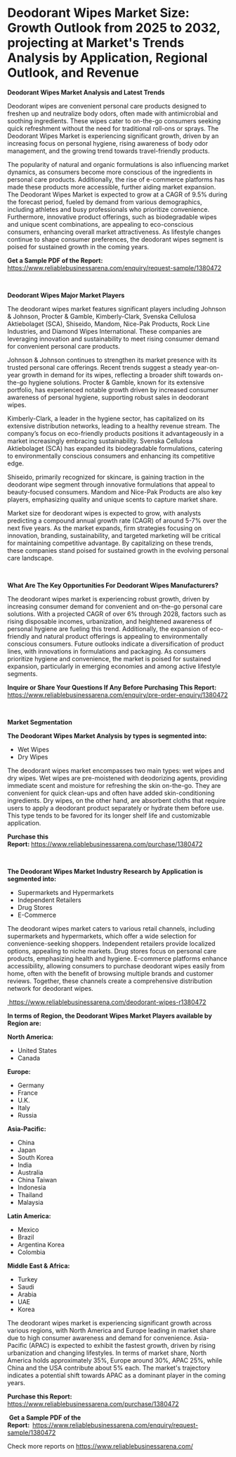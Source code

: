 <p><h1>Deodorant Wipes Market Size: Growth Outlook from 2025 to 2032, projecting at Market's Trends Analysis by Application, Regional Outlook, and Revenue</h1></p><p><strong>Deodorant Wipes Market Analysis and Latest Trends</strong></p>
<p><p>Deodorant wipes are convenient personal care products designed to freshen up and neutralize body odors, often made with antimicrobial and soothing ingredients. These wipes cater to on-the-go consumers seeking quick refreshment without the need for traditional roll-ons or sprays. The Deodorant Wipes Market is experiencing significant growth, driven by an increasing focus on personal hygiene, rising awareness of body odor management, and the growing trend towards travel-friendly products.</p><p>The popularity of natural and organic formulations is also influencing market dynamics, as consumers become more conscious of the ingredients in personal care products. Additionally, the rise of e-commerce platforms has made these products more accessible, further aiding market expansion. The Deodorant Wipes Market is expected to grow at a CAGR of 9.5% during the forecast period, fueled by demand from various demographics, including athletes and busy professionals who prioritize convenience. Furthermore, innovative product offerings, such as biodegradable wipes and unique scent combinations, are appealing to eco-conscious consumers, enhancing overall market attractiveness. As lifestyle changes continue to shape consumer preferences, the deodorant wipes segment is poised for sustained growth in the coming years.</p></p>
<p><strong>Get a Sample PDF of the Report:&nbsp;</strong> <a href="https://www.reliablebusinessarena.com/enquiry/request-sample/1380472?utm_campaign=2630&utm_medium=2&utm_source=Github&utm_content=ia&utm_term=05042025&utm_id=deodorant-wipes">https://www.reliablebusinessarena.com/enquiry/request-sample/1380472</a></p>
<p>&nbsp;</p>
<p><strong>Deodorant Wipes Major Market Players</strong></p>
<p><p>The deodorant wipes market features significant players including Johnson & Johnson, Procter & Gamble, Kimberly-Clark, Svenska Cellulosa Aktiebolaget (SCA), Shiseido, Mandom, Nice-Pak Products, Rock Line Industries, and Diamond Wipes International. These companies are leveraging innovation and sustainability to meet rising consumer demand for convenient personal care products.</p><p>Johnson & Johnson continues to strengthen its market presence with its trusted personal care offerings. Recent trends suggest a steady year-on-year growth in demand for its wipes, reflecting a broader shift towards on-the-go hygiene solutions. Procter & Gamble, known for its extensive portfolio, has experienced notable growth driven by increased consumer awareness of personal hygiene, supporting robust sales in deodorant wipes.</p><p>Kimberly-Clark, a leader in the hygiene sector, has capitalized on its extensive distribution networks, leading to a healthy revenue stream. The company’s focus on eco-friendly products positions it advantageously in a market increasingly embracing sustainability. Svenska Cellulosa Aktiebolaget (SCA) has expanded its biodegradable formulations, catering to environmentally conscious consumers and enhancing its competitive edge.</p><p>Shiseido, primarily recognized for skincare, is gaining traction in the deodorant wipe segment through innovative formulations that appeal to beauty-focused consumers. Mandom and Nice-Pak Products are also key players, emphasizing quality and unique scents to capture market share.</p><p>Market size for deodorant wipes is expected to grow, with analysts predicting a compound annual growth rate (CAGR) of around 5-7% over the next five years. As the market expands, firm strategies focusing on innovation, branding, sustainability, and targeted marketing will be critical for maintaining competitive advantage. By capitalizing on these trends, these companies stand poised for sustained growth in the evolving personal care landscape.</p></p>
<p>&nbsp;</p>
<p><strong>What Are The Key Opportunities For Deodorant Wipes Manufacturers?</strong></p>
<p><p>The deodorant wipes market is experiencing robust growth, driven by increasing consumer demand for convenient and on-the-go personal care solutions. With a projected CAGR of over 6% through 2028, factors such as rising disposable incomes, urbanization, and heightened awareness of personal hygiene are fueling this trend. Additionally, the expansion of eco-friendly and natural product offerings is appealing to environmentally conscious consumers. Future outlooks indicate a diversification of product lines, with innovations in formulations and packaging. As consumers prioritize hygiene and convenience, the market is poised for sustained expansion, particularly in emerging economies and among active lifestyle segments.</p></p>
<p><strong>Inquire or Share Your Questions If Any Before Purchasing This Report:</strong> <a href="https://www.reliablebusinessarena.com/enquiry/pre-order-enquiry/1380472?utm_campaign=2630&utm_medium=2&utm_source=Github&utm_content=ia&utm_term=05042025&utm_id=deodorant-wipes">https://www.reliablebusinessarena.com/enquiry/pre-order-enquiry/1380472</a></p>
<p>&nbsp;</p>
<p><strong>Market Segmentation</strong></p>
<p><strong>The Deodorant Wipes Market Analysis by types is segmented into:</strong></p>
<p><ul><li>Wet Wipes</li><li>Dry Wipes</li></ul></p>
<p><p>The deodorant wipes market encompasses two main types: wet wipes and dry wipes. Wet wipes are pre-moistened with deodorizing agents, providing immediate scent and moisture for refreshing the skin on-the-go. They are convenient for quick clean-ups and often have added skin-conditioning ingredients. Dry wipes, on the other hand, are absorbent cloths that require users to apply a deodorant product separately or hydrate them before use. This type tends to be favored for its longer shelf life and customizable application.</p></p>
<p><strong>Purchase this Report:&nbsp;</strong><a href="https://www.reliablebusinessarena.com/purchase/1380472?utm_campaign=2630&utm_medium=2&utm_source=Github&utm_content=ia&utm_term=05042025&utm_id=deodorant-wipes">https://www.reliablebusinessarena.com/purchase/1380472</a></p>
<p>&nbsp;</p>
<p><strong>The Deodorant Wipes Market Industry Research by Application is segmented into:</strong></p>
<p><ul><li>Supermarkets and Hypermarkets</li><li>Independent Retailers</li><li>Drug Stores</li><li>E-Commerce</li></ul></p>
<p><p>The deodorant wipes market caters to various retail channels, including supermarkets and hypermarkets, which offer a wide selection for convenience-seeking shoppers. Independent retailers provide localized options, appealing to niche markets. Drug stores focus on personal care products, emphasizing health and hygiene. E-commerce platforms enhance accessibility, allowing consumers to purchase deodorant wipes easily from home, often with the benefit of browsing multiple brands and customer reviews. Together, these channels create a comprehensive distribution network for deodorant wipes.</p></p>
<p><a href="https://www.reliablebusinessarena.com/deodorant-wipes-r1380472?utm_campaign=2630&utm_medium=2&utm_source=Github&utm_content=ia&utm_term=05042025&utm_id=deodorant-wipes">&nbsp;https://www.reliablebusinessarena.com/deodorant-wipes-r1380472</a></p>
<p><strong>In terms of Region, the Deodorant Wipes Market Players available by Region are:</strong></p>
<p>
    <p> <strong> North America: </strong>
        <ul>
            <li>United States</li>
            <li>Canada</li>
        </ul>
        </p> 
    <p> <strong> Europe: </strong>
        <ul>
            <li>Germany</li>
            <li>France</li>
            <li>U.K.</li>
            <li>Italy</li>
            <li>Russia</li>
        </ul>
        </p> 
    <p> <strong> Asia-Pacific: </strong>
        <ul>
            <li>China</li>
            <li>Japan</li>
            <li>South Korea</li>
            <li>India</li>
            <li>Australia</li>
            <li>China Taiwan</li>
            <li>Indonesia</li>
            <li>Thailand</li>
            <li>Malaysia</li>
        </ul>
        </p> 
    <p> <strong> Latin America: </strong>
        <ul>
            <li>Mexico</li>
            <li>Brazil</li>
            <li>Argentina Korea</li>
            <li>Colombia</li>
        </ul>
        </p> 
    <p> <strong> Middle East & Africa: </strong>
        <ul>
            <li>Turkey</li>
            <li>Saudi</li>
            <li>Arabia</li>
            <li>UAE</li>
            <li>Korea</li>
        </ul>
    </p>
    </p>
<p><p>The deodorant wipes market is experiencing significant growth across various regions, with North America and Europe leading in market share due to high consumer awareness and demand for convenience. Asia-Pacific (APAC) is expected to exhibit the fastest growth, driven by rising urbanization and changing lifestyles. In terms of market share, North America holds approximately 35%, Europe around 30%, APAC 25%, while China and the USA contribute about 5% each. The market's trajectory indicates a potential shift towards APAC as a dominant player in the coming years.</p></p>
<p><strong>Purchase this Report: </strong><a href="https://www.reliablebusinessarena.com/purchase/1380472?utm_campaign=2630&utm_medium=2&utm_source=Github&utm_content=ia&utm_term=05042025&utm_id=deodorant-wipes">https://www.reliablebusinessarena.com/purchase/1380472</a></p>
<p>&nbsp;<strong>Get a Sample PDF of the Report:&nbsp;&nbsp;</strong><a href="https://www.reliablebusinessarena.com/enquiry/request-sample/1380472?utm_campaign=2630&utm_medium=2&utm_source=Github&utm_content=ia&utm_term=05042025&utm_id=deodorant-wipes">https://www.reliablebusinessarena.com/enquiry/request-sample/1380472</a></p>
<p><strong></strong></p>
<p>Check more reports on <a href="https://www.reliablebusinessarena.com/?utm_campaign=2630&utm_medium=2&utm_source=Github&utm_content=ia&utm_term=05042025&utm_id=deodorant-wipes">https://www.reliablebusinessarena.com/</a></p>
